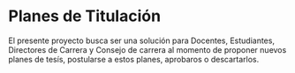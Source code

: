 # Planes de Titulación
El presente proyecto busca ser una solución para Docentes, Estudiantes, Directores de Carrera y Consejo de carrera al momento de proponer nuevos planes de tesís, 
postularse a estos planes, aprobaros o descartarlos.
